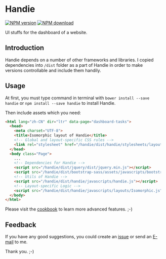 # Handie

[![NPM version][npm-ver]][npm-url]
[![NPM download][npm-dm]][npm-url]

[npm-ver]: https://img.shields.io/npm/v/handie.svg?style=flat-square
[npm-dm]: https://img.shields.io/npm/dm/handie.svg?style=flat-square
[npm-url]: https://www.npmjs.com/package/handie

UI stuffs for the dashboard of a website.

## Introduction

Handie depends on a number of other frameworks and libraries. I copied dependencies into `/dist` folder as a part of Handie in order to make versions controllable and include them handily.

## Usage

At first, you must type command in terminal with `bower install --save handie` or `npm install --save handie` to install Handie.

Then include assets which you need:

```html
<html lang="zh-CN" dir="ltr" data-page="dashboard-tasks">
  <head>
    <meta charset="UTF-8">
    <title>Isomorphic layout of Handie</title>
    <!-- Global and layout-specific CSS rules -->
    <link rel="stylesheet" href="/handie/dist/handie/stylesheets/layouts/isomorphic-default.css">
  </head>
  <body class="Page">
    ...
    <!-- Dependencies for Handie -->
    <script src="/handie/dist/jquery/dist/jquery.min.js"></script>
    <script src="/handie/dist/bootstrap-sass/assets/javascripts/bootstrap.min.js"></script>
    <!-- Utils of Handie -->
    <script src="/handie/dist/handie/javascripts/handie.js"></script>
    <!-- Layout-specific Logic -->
    <script src="/handie/dist/handie/javascripts/layouts/Isomorphic.js"></script>
  </body>
</html>
```

Please visit the [cookbook](https://ourai.github.io/handie/cookbook/) to learn more advanced features. ;-)

## Feedback

If you have any good suggestions, you could create an [issue](https://github.com/maihaoche/handle/issues) or send an [E-mail](mailto:ourairyu@gmail.com) to me.

Thank you. ;-)

